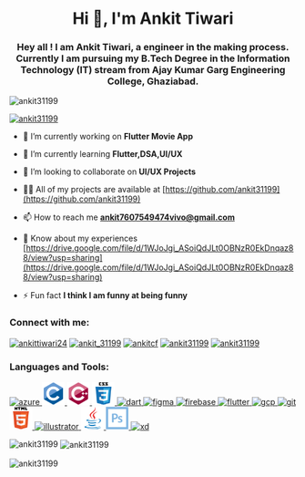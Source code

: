 <h1 align="center">Hi 👋, I'm Ankit Tiwari</h1>
<h3 align="center">Hey all ! I am Ankit Tiwari, a engineer in the making process. Currently I am pursuing my B.Tech Degree in the Information Technology (IT) stream from Ajay Kumar Garg Engineering College, Ghaziabad.</h3>

<p align="left"> <img src="https://komarev.com/ghpvc/?username=ankit31199&label=Profile%20views&color=0e75b6&style=flat" alt="ankit31199" /> </p>

<p align="left"> <a href="https://github.com/ryo-ma/github-profile-trophy"><img src="https://github-profile-trophy.vercel.app/?username=ankit31199" alt="ankit31199" /></a> </p>

- 🔭 I’m currently working on **Flutter Movie App**

- 🌱 I’m currently learning **Flutter,DSA,UI/UX**

- 👯 I’m looking to collaborate on **UI/UX Projects**

- 👨‍💻 All of my projects are available at [https://github.com/ankit31199](https://github.com/ankit31199)

- 📫 How to reach me **ankit7607549474vivo@gmail.com**

- 📄 Know about my experiences [https://drive.google.com/file/d/1WJoJgi_ASoiQdJLt0OBNzR0EkDnqaz88/view?usp=sharing](https://drive.google.com/file/d/1WJoJgi_ASoiQdJLt0OBNzR0EkDnqaz88/view?usp=sharing)

- ⚡ Fun fact **I think I am funny at being funny**

<h3 align="left">Connect with me:</h3>
<p align="left">
<a href="https://www.behance.net/ankittiwari24" target="blank"><img align="center" src="https://raw.githubusercontent.com/rahuldkjain/github-profile-readme-generator/master/src/images/icons/Social/behance.svg" alt="ankittiwari24" height="30" width="40" /></a>
<a href="https://www.codechef.com/users/ankit_31199" target="blank"><img align="center" src="https://cdn.jsdelivr.net/npm/simple-icons@3.1.0/icons/codechef.svg" alt="ankit_31199" height="30" width="40" /></a>
<a href="https://codeforces.com/profile/ankitcf" target="blank"><img align="center" src="https://cdn.jsdelivr.net/npm/simple-icons@3.0.1/icons/codeforces.svg" alt="ankitcf" height="30" width="40" /></a>
<a href="https://www.leetcode.com/ankit31199" target="blank"><img align="center" src="https://raw.githubusercontent.com/rahuldkjain/github-profile-readme-generator/master/src/images/icons/Social/leet-code.svg" alt="ankit31199" height="30" width="40" /></a>
<a href="https://auth.geeksforgeeks.org/user/ankit31199" target="blank"><img align="center" src="https://raw.githubusercontent.com/rahuldkjain/github-profile-readme-generator/master/src/images/icons/Social/geeks-for-geeks.svg" alt="ankit31199" height="30" width="40" /></a>
</p>

<h3 align="left">Languages and Tools:</h3>
<p align="left"> <a href="https://azure.microsoft.com/en-in/" target="_blank"> <img src="https://www.vectorlogo.zone/logos/microsoft_azure/microsoft_azure-icon.svg" alt="azure" width="40" height="40"/> </a> <a href="https://www.cprogramming.com/" target="_blank"> <img src="https://raw.githubusercontent.com/devicons/devicon/master/icons/c/c-original.svg" alt="c" width="40" height="40"/> </a> <a href="https://www.w3schools.com/cpp/" target="_blank"> <img src="https://raw.githubusercontent.com/devicons/devicon/master/icons/cplusplus/cplusplus-original.svg" alt="cplusplus" width="40" height="40"/> </a> <a href="https://www.w3schools.com/css/" target="_blank"> <img src="https://raw.githubusercontent.com/devicons/devicon/master/icons/css3/css3-original-wordmark.svg" alt="css3" width="40" height="40"/> </a> <a href="https://dart.dev" target="_blank"> <img src="https://www.vectorlogo.zone/logos/dartlang/dartlang-icon.svg" alt="dart" width="40" height="40"/> </a> <a href="https://www.figma.com/" target="_blank"> <img src="https://www.vectorlogo.zone/logos/figma/figma-icon.svg" alt="figma" width="40" height="40"/> </a> <a href="https://firebase.google.com/" target="_blank"> <img src="https://www.vectorlogo.zone/logos/firebase/firebase-icon.svg" alt="firebase" width="40" height="40"/> </a> <a href="https://flutter.dev" target="_blank"> <img src="https://www.vectorlogo.zone/logos/flutterio/flutterio-icon.svg" alt="flutter" width="40" height="40"/> </a> <a href="https://cloud.google.com" target="_blank"> <img src="https://www.vectorlogo.zone/logos/google_cloud/google_cloud-icon.svg" alt="gcp" width="40" height="40"/> </a> <a href="https://git-scm.com/" target="_blank"> <img src="https://www.vectorlogo.zone/logos/git-scm/git-scm-icon.svg" alt="git" width="40" height="40"/> </a> <a href="https://www.w3.org/html/" target="_blank"> <img src="https://raw.githubusercontent.com/devicons/devicon/master/icons/html5/html5-original-wordmark.svg" alt="html5" width="40" height="40"/> </a> <a href="https://www.adobe.com/in/products/illustrator.html" target="_blank"> <img src="https://www.vectorlogo.zone/logos/adobe_illustrator/adobe_illustrator-icon.svg" alt="illustrator" width="40" height="40"/> </a> <a href="https://www.java.com" target="_blank"> <img src="https://raw.githubusercontent.com/devicons/devicon/master/icons/java/java-original.svg" alt="java" width="40" height="40"/> </a> <a href="https://www.photoshop.com/en" target="_blank"> <img src="https://raw.githubusercontent.com/devicons/devicon/master/icons/photoshop/photoshop-line.svg" alt="photoshop" width="40" height="40"/> </a> <a href="https://www.adobe.com/products/xd.html" target="_blank"> <img src="https://cdn.worldvectorlogo.com/logos/adobe-xd.svg" alt="xd" width="40" height="40"/> </a> </p>

<p><img align="left" src="https://github-readme-stats.vercel.app/api/top-langs?username=ankit31199&show_icons=true&locale=en&layout=compact" alt="ankit31199" /></p>

<p>&nbsp;<img align="center" src="https://github-readme-stats.vercel.app/api?username=ankit31199&show_icons=true&locale=en" alt="ankit31199" /></p>

<p><img align="center" src="https://github-readme-streak-stats.herokuapp.com/?user=ankit31199&" alt="ankit31199" /></p>
